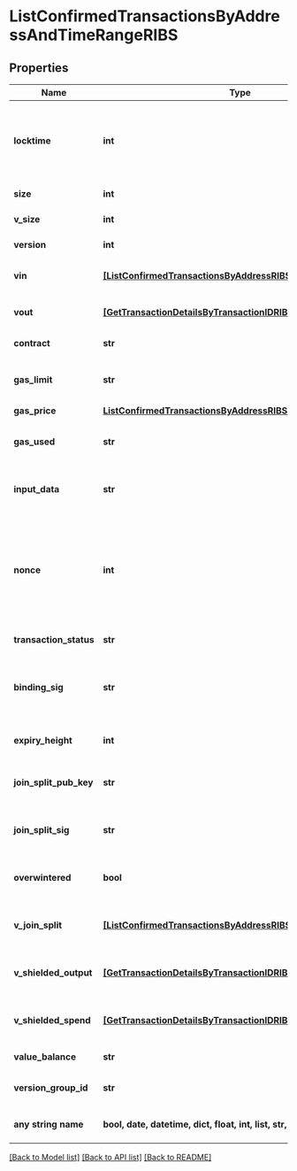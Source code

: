 # ListConfirmedTransactionsByAddressAndTimeRangeRIBS


## Properties
Name | Type | Description | Notes
------------ | ------------- | ------------- | -------------
**locktime** | **int** | Represents the locktime on the transaction on the specific blockchain, i.e. the blockheight at which the transaction is valid. | [optional] 
**size** | **int** | Represents the total size of this transaction. | [optional] 
**v_size** | **int** | Represents the virtual size of this transaction. | [optional] 
**version** | **int** | Defines the version of the transaction. | [optional] 
**vin** | [**[ListConfirmedTransactionsByAddressRIBSZVin]**](ListConfirmedTransactionsByAddressRIBSZVin.md) | Object Array representation of transaction inputs | [optional] 
**vout** | [**[GetTransactionDetailsByTransactionIDRIBSZVout]**](GetTransactionDetailsByTransactionIDRIBSZVout.md) | Object Array representation of transaction outputs | [optional] 
**contract** | **str** | Represents the specific transaction contract. | [optional] 
**gas_limit** | **str** | Represents the amount of gas used by this specific transaction alone. | [optional] 
**gas_price** | [**ListConfirmedTransactionsByAddressRIBSBSCGasPrice**](ListConfirmedTransactionsByAddressRIBSBSCGasPrice.md) |  | [optional] 
**gas_used** | **str** | Represents the exact unit of gas that was used for the transaction. | [optional] 
**input_data** | **str** | Represents additional information that is required for the transaction. | [optional] 
**nonce** | **int** | Represents the sequential running number for an address, starting from 0 for the first transaction. E.g., if the nonce of a transaction is 10, it would be the 11th transaction sent from the sender&#39;s address. | [optional] 
**transaction_status** | **str** | String representation of the transaction status | [optional] 
**binding_sig** | **str** | It is used to enforce balance of Spend and Output transfers, in order to prevent their replay across transactions. | [optional] 
**expiry_height** | **int** | Represents a block height after which the transaction will expire. | [optional] 
**join_split_pub_key** | **str** | Represents an encoding of a JoinSplitSig public validating key. | [optional] 
**join_split_sig** | **str** | Is used to sign transactions that contain at least one JoinSplit description. | [optional] 
**overwintered** | **bool** | \&quot;Overwinter\&quot; is the network upgrade for the Zcash blockchain. | [optional] 
**v_join_split** | [**[ListConfirmedTransactionsByAddressRIBSZVJoinSplit]**](ListConfirmedTransactionsByAddressRIBSZVJoinSplit.md) | Represents a sequence of JoinSplit descriptions using BCTV14 proofs. | [optional] 
**v_shielded_output** | [**[GetTransactionDetailsByTransactionIDRIBSZVShieldedOutput]**](GetTransactionDetailsByTransactionIDRIBSZVShieldedOutput.md) | Object Array representation of transaction output descriptions | [optional] 
**v_shielded_spend** | [**[GetTransactionDetailsByTransactionIDRIBSZVShieldedSpend]**](GetTransactionDetailsByTransactionIDRIBSZVShieldedSpend.md) | Object Array representation of transaction spend descriptions | [optional] 
**value_balance** | **str** | Defines the transaction value balance. | [optional] 
**version_group_id** | **str** | Represents the transaction version group ID. | [optional] 
**any string name** | **bool, date, datetime, dict, float, int, list, str, none_type** | any string name can be used but the value must be the correct type | [optional]

[[Back to Model list]](../README.md#documentation-for-models) [[Back to API list]](../README.md#documentation-for-api-endpoints) [[Back to README]](../README.md)


